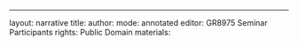 ---
layout: narrative
title: 
author:
mode: annotated
editor: GR8975 Seminar Participants
rights: Public Domain
materials: 